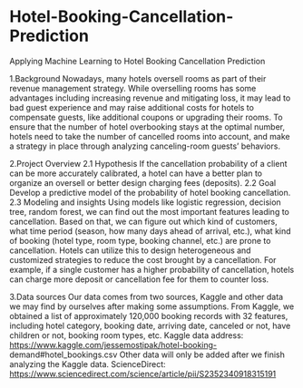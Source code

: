 # Hotel-Booking-Cancellation-Prediction
Applying Machine Learning to Hotel Booking Cancellation Prediction

1.Background
Nowadays, many hotels oversell rooms as part of their revenue management strategy.
While overselling rooms has some advantages including increasing revenue and mitigating loss, it may lead to bad guest experience and may raise additional costs for hotels to compensate guests, like additional coupons or upgrading their rooms.
To ensure that the number of hotel overbooking stays at the optimal number, hotels need to take the number of cancelled rooms into account, and make a strategy in place through analyzing canceling-room guests’ behaviors.

2.Project Overview
2.1 Hypothesis
If the cancellation probability of a client can be more accurately calibrated, a hotel can have a better plan to organize an oversell or better design charging fees (deposits).
2.2 Goal
Develop a predictive model of the probability of hotel booking cancellation.
2.3 Modeling and insights
Using models like logistic regression, decision tree, random forest, we can find out the most important features leading to cancellation. Based on that, we can figure out which kind of customers, what time period (season, how many days ahead of arrival, etc.), what kind of booking (hotel type, room type, booking channel, etc.) are prone to cancellation. Hotels can utilize this to design heterogeneous and customized strategies to reduce the cost brought by a cancellation. For example, if a single customer has a higher probability of cancellation, hotels can charge more deposit or cancellation fee for them to counter loss.

3.Data sources
Our data comes from two sources, Kaggle and other data we may find by ourselves after making some assumptions.
From Kaggle, we obtained a list of approximately 120,000 booking records with 32 features, including hotel category, booking date, arriving date, canceled or not, have children or not, booking room types, etc.
Kaggle data address: https://www.kaggle.com/jessemostipak/hotel-booking- demand#hotel_bookings.csv
Other data will only be added after we finish analyzing the Kaggle data. ScienceDirect: https://www.sciencedirect.com/science/article/pii/S2352340918315191

